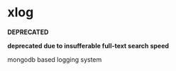 # xlog

**DEPRECATED**

**deprecated due to insufferable full-text search speed**

mongodb based logging system
